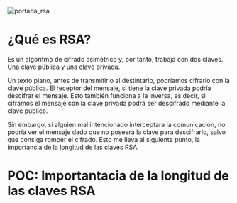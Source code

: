 ![portada_rsa](img/rsa-kryptosysteme.png) 

# ¿Qué es RSA?
Es un algoritmo de cifrado asímétrico y, por tanto, trabaja con dos claves. Una clave pública y una clave privada.

Un texto plano, antes de transmitirlo al destintario, podríamos cifrarlo con la clave pública. El receptor del mensaje, si tiene la clave privada podría descifrar el mensaje. Esto también funciona a la inversa, es decir, si ciframos el mensaje con la clave privada podrá ser descifrado mediante la clave pública.

Sin embargo, si alguien mal intencionado interceptara la comunicación, no podría ver el mensaje dado que no poseerá la clave para descifrarlo, salvo que consiga romper el cifrado. Esto me lleva al siguiente punto, la importancia de la longitud de las claves RSA.

# POC: Importantacia de la longitud de las claves RSA



